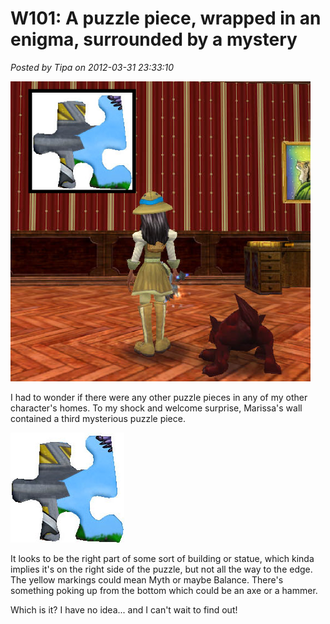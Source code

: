 # W101: A puzzle piece, wrapped in an enigma, surrounded by a mystery

*Posted by Tipa on 2012-03-31 23:33:10*

[![](../uploads/2012/03/puzzle3.png "puzzle3")](../uploads/2012/03/puzzle3.png)

I had to wonder if there were any other puzzle pieces in any of my other character's homes. To my shock and welcome surprise, Marissa's wall contained a third mysterious puzzle piece.

[![](../uploads/2012/03/Fansite-Puzzler_Karana03-.jpg "Fansite-Puzzler_Karana03")](../uploads/2012/03/Fansite-Puzzler_Karana03-.jpg)

It looks to be the right part of some sort of building or statue, which kinda implies it's on the right side of the puzzle, but not all the way to the edge. The yellow markings could mean Myth or maybe Balance. There's something poking up from the bottom which could be an axe or a hammer.

Which is it? I have no idea... and I can't wait to find out!
